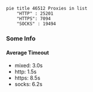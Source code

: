 
```mermaid
pie title 46512 Proxies in list
    "HTTP" : 25201
    "HTTPS": 7094
    "SOCKS" : 19494
```

### Some Info
#### Average Timeout

- mixed: 3.0s
- http: 1.5s
- https: 8.5s
- socks: 6.2s